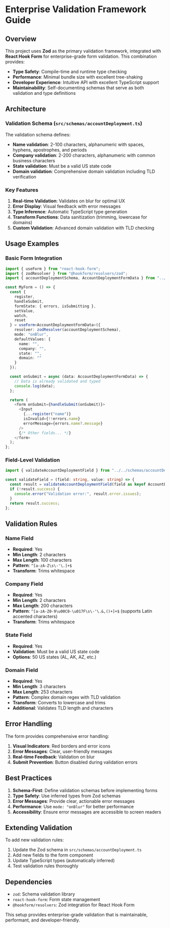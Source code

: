 # Enterprise Validation Framework Guide

## Overview

This project uses **Zod** as the primary validation framework, integrated with **React Hook Form** for enterprise-grade form validation. This combination provides:

- **Type Safety**: Compile-time and runtime type checking
- **Performance**: Minimal bundle size with excellent tree-shaking
- **Developer Experience**: Intuitive API with excellent TypeScript support
- **Maintainability**: Self-documenting schemas that serve as both validation and type definitions

## Architecture

### Validation Schema (`src/schemas/accountDeployment.ts`)

The validation schema defines:
- **Name validation**: 2-100 characters, alphanumeric with spaces, hyphens, apostrophes, and periods
- **Company validation**: 2-200 characters, alphanumeric with common business characters
- **State validation**: Must be a valid US state code
- **Domain validation**: Comprehensive domain validation including TLD verification

### Key Features

1. **Real-time Validation**: Validates on blur for optimal UX
2. **Error Display**: Visual feedback with error messages
3. **Type Inference**: Automatic TypeScript type generation
4. **Transform Functions**: Data sanitization (trimming, lowercase for domains)
5. **Custom Validation**: Advanced domain validation with TLD checking

## Usage Examples

### Basic Form Integration

```typescript
import { useForm } from "react-hook-form";
import { zodResolver } from "@hookform/resolvers/zod";
import { accountDeploymentSchema, AccountDeploymentFormData } from "../../schemas/accountDeployment";

const MyForm = () => {
  const {
    register,
    handleSubmit,
    formState: { errors, isSubmitting },
    setValue,
    watch,
    reset
  } = useForm<AccountDeploymentFormData>({
    resolver: zodResolver(accountDeploymentSchema),
    mode: "onBlur",
    defaultValues: {
      name: "",
      company: "",
      state: "",
      domain: ""
    }
  });

  const onSubmit = async (data: AccountDeploymentFormData) => {
    // Data is already validated and typed
    console.log(data);
  };

  return (
    <form onSubmit={handleSubmit(onSubmit)}>
      <Input 
        {...register("name")}
        isInvalid={!!errors.name}
        errorMessage={errors.name?.message}
      />
      {/* Other fields... */}
    </form>
  );
};
```

### Field-Level Validation

```typescript
import { validateAccountDeploymentField } from "../../schemas/accountDeployment";

const validateField = (field: string, value: string) => {
  const result = validateAccountDeploymentField(field as keyof AccountDeploymentFormData, value);
  if (!result.success) {
    console.error("Validation error:", result.error.issues);
  }
  return result.success;
};
```

## Validation Rules

### Name Field
- **Required**: Yes
- **Min Length**: 2 characters
- **Max Length**: 100 characters
- **Pattern**: `^[a-zA-Z\s\-'\.]+$`
- **Transform**: Trims whitespace

### Company Field
- **Required**: Yes
- **Min Length**: 2 characters
- **Max Length**: 200 characters
- **Pattern**: `^[a-zA-Z0-9\u00C0-\u017F\s\-'\.&,()+]+$` (supports Latin accented characters)
- **Transform**: Trims whitespace

### State Field
- **Required**: Yes
- **Validation**: Must be a valid US state code
- **Options**: 50 US states (AL, AK, AZ, etc.)

### Domain Field
- **Required**: Yes
- **Min Length**: 3 characters
- **Max Length**: 253 characters
- **Pattern**: Complex domain regex with TLD validation
- **Transform**: Converts to lowercase and trims
- **Additional**: Validates TLD length and characters

## Error Handling

The form provides comprehensive error handling:

1. **Visual Indicators**: Red borders and error icons
2. **Error Messages**: Clear, user-friendly messages
3. **Real-time Feedback**: Validation on blur
4. **Submit Prevention**: Button disabled during validation errors

## Best Practices

1. **Schema-First**: Define validation schemas before implementing forms
2. **Type Safety**: Use inferred types from Zod schemas
3. **Error Messages**: Provide clear, actionable error messages
4. **Performance**: Use `mode: "onBlur"` for better performance
5. **Accessibility**: Ensure error messages are accessible to screen readers

## Extending Validation

To add new validation rules:

1. Update the Zod schema in `src/schemas/accountDeployment.ts`
2. Add new fields to the form component
3. Update TypeScript types (automatically inferred)
4. Test validation rules thoroughly

## Dependencies

- `zod`: Schema validation library
- `react-hook-form`: Form state management
- `@hookform/resolvers`: Zod integration for React Hook Form

This setup provides enterprise-grade validation that is maintainable, performant, and developer-friendly.

